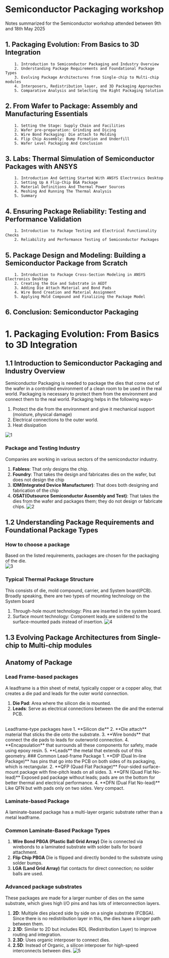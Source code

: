 # Semiconductor Packaging workshop
Notes summarized for the Semiconductor workshop attended between 9th and 18th May 2025

## 1.	Packaging Evolution: From Basics to 3D Integration
        1. Introduction to Semiconductor Packaging and Industry Overview
        2. Understanding Package Requirements and Foundational Package Types
        3. Evolving Package Architectures from Single-chip to Multi-chip modules
        4. Interposers, Redistribution layer, and 3D Packaging Approaches
        5. Comparative Analysis and Selecting the Right Packaging Solution
## 2.	From Wafer to Package: Assembly and Manufacturing Essentials
    	1. Setting the Stage: Supply Chain and Facilities
    	2. Wafer pre-preparation: Grinding and Dicing
    	3. Wire Bond Packaging: Die attach to Molding
    	4. Flip Chip Assembly: Bump Formation and Underfill
    	5. Wafer Level Packaging And Conclusion
## 3.	Labs: Thermal Simulation of Semiconductor Packages with ANSYS
    	1. Introduction And Getting Started With ANSYS Electronics Desktop
    	2. Setting Up A Flip-Chip BGA Package
    	3. Material Definitions And Thermal Power Sources
    	4. Meshing And Running The Thermal Analysis
    	5. Summary
## 4.	Ensuring Package Reliability: Testing and Performance Validation
    	1. Introduction to Package Testing and Electrical Functionality Checks
    	2. Reliability and Performance Testing of Semiconductor Packages
## 5.	Package Design and Modeling: Building a Semiconductor Package from Scratch
    	1. Introduction to Package Cross-Section Modeling in ANSYS Electronics Desktop
    	2. Creating the Die and Substrate in AEDT
    	3. Adding Die Attach Material and Bond Pads
    	4. Wire Bond Creation and Material Assignment
    	5. Applying Mold Compound and Finalizing the Package Model
## 6.	Conclusion: Semiconductor Packaging


# 1. Packaging Evolution: From Basics to 3D Integration
## 1.1 Introduction to Semiconductor Packaging and Industry Overview
Semiconductor Packaging is needed to package the dies that come out of the wafer in a controlled environment of a clean room to be used in the real world.
Packaging is necessary to protect them from the environment and connect them to the real world.
Packaging helps in the following ways-
1. Protect the die from the environment and give it mechanical support (moisture, physical damage)
2. Electrical connections to the outer world.
3. Heat dissipation
           
![1](./Packaging/1.png)

### Package and Testing Industry
Companies are working in various sectors of the semiconductor industry.
1. **Fabless**: That only designs the chip.
2. **Foundry**: That takes the design and fabricates dies on the wafer, but does not design the chip
3. **IDM(Integrated Device Manufacturer)**: That does both designing and fabrication of the chip
4. **OSAT(Outsource Semiconductor Assembly and Test)**: That takes the dies from the wafer and packages them; they do not design or fabricate chips. 
![2](./Packaging/2.png)

## 1.2 Understanding Package Requirements and Foundational Package Types
### How to choose a package
Based on the listed requirements, packages are chosen for the packaging of the die.
<br>
![3](./Packaging/3.png)
### Typical Thermal Package Structure
This consists of die, mold compound, carrier, and System board(PCB).
Broadly speaking, there are two types of mounting technology on the System board
1. Through-hole mount technology: Pins are inserted in the system board.
2. Surface mount technology: Component leads are soldered to the surface-mounted pads instead of insertion.
![4](./Packaging/4.png)

## 1.3 Evolving Package Architectures from Single-chip to Multi-chip modules
## Anatomy of Package
### Lead Frame-based packages
A leadframe is a thin sheet of metal, typically copper or a copper alloy, that creates a die pad and leads for the outer world connection.
1. **Die Pad**: Area where the silicon die is mounted.
2. **Leads**: Serve as electrical connections between the die and the external PCB.
<br>
Leadframe-type packages have
1. **Silicon die**
2. **Die attach** material that sticks the die onto the substrate.
3. **Wire bonds** that connect the die pads to leads for outerworld connection.
4. **Encapsulation** that surrounds all these components for safety, made using epoxy resin.
5. **Leads** the metal that extends out of this geometry.
### Common Lead-frame Package
1. **DIP (Dual In-line Package)** has pins that go into the PCB on both sides of its packaging, which is rectangular.
2. **QFP (Quad Flat Package)** Four-sided surface-mount package with fine-pitch leads on all sides.
3. **QFN (Quad Flat No-lead)** Exposed pad package without leads; pads are on the bottom for better thermal and electrical performance.
4. **DFN (Dual Flat No-lead)** Like QFN but with pads only on two sides. Very compact.

### Laminate-based Package
A laminate-based package has a multi-layer organic substrate rather than a metal leadframe.
### Common Laminate-Based Package Types
1. **Wire Bond PBGA (Plastic Ball Grid Array)** Die is connected via wirebonds to a laminated substrate with solder balls for board attachment.
2. **Flip Chip PBGA** Die is flipped and directly bonded to the substrate using solder bumps.
3. **LGA (Land Grid Array)** flat contacts for direct connection; no solder balls are used.

### Advanced package substrates
These packages are made for a larger number of dies on the same substrate, which gives high I/O pins and has lots of interconnection layers.
1. **2D**: Multiple dies placed side by side on a single substrate (FCBGA). Since there is no redistribution layer in this, the dies have a  longer path between them.
2. **2.1D**: Similar to 2D but includes RDL (Redistribution Layer) to improve routing and integration.
3. **2.3D**: Uses organic interposer to connect dies.
4. **2.5D**: Instead of Organic, a silicon interposer for high-speed interconnects between dies.
![5](./Packaging/5.png)





